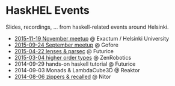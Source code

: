 # HaskHEL Events

Slides, recordings, ... from haskell-related events around Helsinki.

- [2015-11-19 November meetup](./2015-11-19-november-meetup) @ Exactum / Helsinki University 
- [2015-09-24 September meetup](./2015-09-24-september-meetup) @ Gofore
- [2015-04-22 lenses &amp; parsec](./2015-04-22-lenses-parsec) @ Futurice
- [2015-03-04 higher order types](./2015-03-04-higher-order-types) @ ZenRobotics
- 2014-09-29 hands-on haskell tutorial @ Futurice
- 2014-09-03 Monads &amp; LambdaCube3D @ Reaktor
- [2014-08-06 zippers &amp; recalled](./2014-08-06-zippers-recalled) @ Nitor

